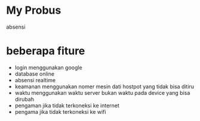 # My Probus 

absensi

# beberapa fiture

- login menggunakan google
- database online
- absensi realtime
- keamanan menggunakan nomer mesin dati hostpot yang tidak bisa ditiru
- waktu menggunakan waktu server bukan waktu pada device yang bisa dirubah
- pengaman jika tidak terkoneksi ke internet 
- pengama jika tidak terkoneksi ke wifi

